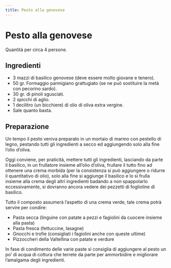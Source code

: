 ```yaml
---
title: Pesto alla genovese
---
```

# Pesto alla genovese

Quantità per circa 4 persone.

## Ingredienti

- 3 mazzi di basilico genovese (deve essere molto giovane e tenero).
- 50 gr. Formaggio parmigiano grattugiato (se ne può sostituire la metà con pecorino sardo).
- 30 gr. di pinoli sgusciati.
- 2 spicchi di aglio.
- 1 decilitro (un bicchiere) di olio di oliva extra vergine.
- Sale quanto basta.

## Preparazione

Un tempo il pesto veniva preparato in un mortaio di marmo con pestello di legno, pestando tutti gli ingredienti a secco ed aggiungendo solo alla fine l’olio d’oliva.

Oggi conviene, per praticità, mettere tutti gli ingredienti, lasciando da parte il basilico, in un frullatore insieme all’olio d’oliva, frullare il tutto fino ad ottenere una crema morbida (per la consistenza si può aggiungere o ridurre il quantitativo di olio), solo alla fine si aggiunge il basilico e lo si frulla insieme alla crema degli altri ingredienti badando a non spappolarlo eccessivamente, si dovranno ancora vedere dei pezzetti di foglioline di basilico.

Tutto il composto assumerà l’aspetto di una crema verde, tale crema potrà servire per condire:

- Pasta secca (linguine con patate a pezzi e fagiolini da cuocere insieme alla pasta)
- Pasta fresca (fettuccine, lasagne)
- Gnocchi e trofie (consigliati i fagiolini anche con queste ultime)
- Pizzoccheri della Valtellina con patate e verdure

In fase di condimento delle varie paste si consiglia di aggiungere al pesto un po’ di acqua di cottura che terrete da parte per ammorbidire e migliorare l’amalgama degli ingredienti.
